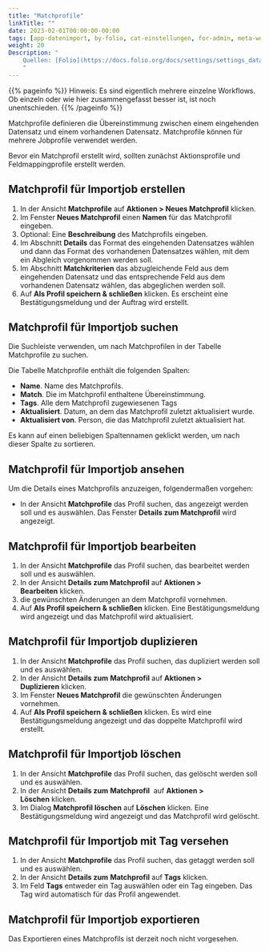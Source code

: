 ```yaml
---
title: "Matchprofile"
linkTitle: ""
date: 2023-02-01T00:00:00-00:00
tags: [app-datenimport, by-folio, cat-einstellungen, for-admin, meta-workflow_sammlung]
weight: 20
Description: "
    Quellen: [Folio](https://docs.folio.org/docs/settings/settings_data_import/settings_data_import/#settings--data-import--match-profiles) & [GBV](https://info.gbv.de/display/FOLIOGBVEXTERN/Einstellungen+(Datenimport):+Matchprofile)
    "
---
```


{{% pageinfo %}}
Hinweis: Es sind eigentlich mehrere einzelne Workflows. Ob einzeln oder wie hier zusammengefasst besser ist, ist noch unentschieden.
{{% /pageinfo %}}

Matchprofile definieren die Übereinstimmung zwischen einem eingehenden Datensatz und einem vorhandenen Datensatz. Matchprofile können für mehrere Jobprofile verwendet werden.

Bevor ein Matchprofil erstellt wird, sollten zunächst Aktionsprofile und Feldmappingprofile erstellt werden.

## Matchprofil für Importjob erstellen

1.  In der Ansicht **Matchprofile** auf **Aktionen > Neues Matchprofil** klicken.
2.  Im Fenster **Neues Matchprofil** einen **Namen** für das Matchprofil eingeben.
3.  Optional: Eine **Beschreibung** des Matchprofils eingeben.
4.  Im Abschnitt **Details** das Format des eingehenden Datensatzes wählen und dann das Format des vorhandenen Datensatzes wählen, mit dem ein Abgleich vorgenommen werden soll.
5.  Im Abschnitt **Matchkriterien** das abzugleichende Feld aus dem eingehenden Datensatz und das entsprechende Feld aus dem vorhandenen Datensatz wählen, das abgeglichen werden soll.
6.  Auf **Als Profil speichern & schließen** klicken. Es erscheint eine Bestätigungsmeldung und der Auftrag wird erstellt.

## Matchprofil für Importjob suchen

Die Suchleiste verwenden, um nach Matchprofilen in der Tabelle Matchprofile zu suchen.

Die Tabelle Matchprofile enthält die folgenden Spalten:

-   **Name**. Name des Matchprofils.
-   **Match**. Die im Matchprofil enthaltene Übereinstimmung.
-   **Tags**. Alle dem Matchprofil zugewiesenen Tags
-   **Aktualisiert**. Datum, an dem das Matchprofil zuletzt aktualisiert wurde.
-   **Aktualisiert von**. Person, die das Matchprofil zuletzt aktualisiert hat.

Es kann auf einen beliebigen Spaltennamen geklickt werden, um nach dieser Spalte zu sortieren.

## Matchprofil für Importjob ansehen

Um die Details eines Matchprofils anzuzeigen, folgendermaßen vorgehen:

-   In der Ansicht **Matchprofile** das Profil suchen, das angezeigt werden soll und es auswählen. Das Fenster **Details zum Matchprofil** wird angezeigt.

## Matchprofil für Importjob bearbeiten

1.  In der Ansicht **Matchprofile** das Profil suchen, das bearbeitet werden soll und es auswählen.
2.  In der Ansicht **Details zum Matchprofil** auf **Aktionen > Bearbeiten** klicken.
3.  die gewünschten Änderungen an dem Matchprofil vornehmen.
4.  Auf **Als Profil speichern & schließen** klicken. Eine Bestätigungsmeldung wird angezeigt und das Matchprofil wird aktualisiert.

## Matchprofil für Importjob duplizieren

1.  In der Ansicht **Matchprofile** das Profil suchen, das dupliziert werden soll und es auswählen.
2.  In der Ansicht **Details zum** **Matchprofil** auf **Aktionen > Duplizieren** klicken.
3.  Im Fenster **Neues Matchprofil** die gewünschten Änderungen vornehmen.
4.  Auf **Als Profil speichern & schließen** klicken. Es wird eine Bestätigungsmeldung angezeigt und das doppelte Matchprofil wird erstellt.

## Matchprofil für Importjob löschen

1.  In der Ansicht **Matchprofile** das Profil suchen, das gelöscht werden soll und es auswählen.
2.  In der Ansicht **Details zum** **Matchprofil**  auf **Aktionen > Löschen** klicken.
3.  Im Dialog **Matchprofil löschen** auf **Löschen** klicken. Eine Bestätigungsmeldung wird angezeigt und das Matchprofil wird gelöscht.

## Matchprofil für Importjob mit Tag versehen

1.  In der Ansicht **Matchprofile** das Profil suchen, das getaggt werden soll und es auswählen.
2.  In der Ansicht **Details zum** **Matchprofil** auf **Tags** klicken.
3.  Im Feld **Tags** entweder ein Tag auswählen oder ein Tag eingeben. Das Tag wird automatisch für das Profil angewendet.

## Matchprofil für Importjob exportieren

Das Exportieren eines Matchprofils ist derzeit noch nicht vorgesehen.
